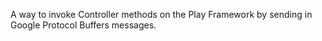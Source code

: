 A way to invoke Controller methods on the Play Framework by sending in Google Protocol Buffers messages.